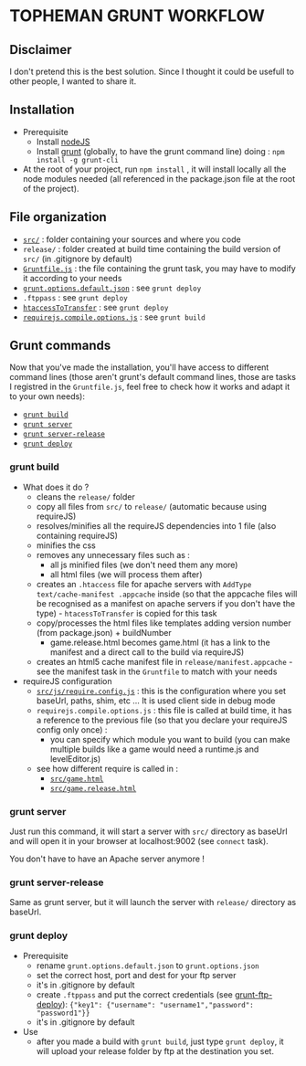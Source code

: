 TOPHEMAN GRUNT WORKFLOW
=======================

## Disclaimer

I don't pretend this is the best solution. Since I thought it could be usefull to other people, I wanted to share it.

## Installation

* Prerequisite
  * Install [nodeJS](http://nodejs.org/)
  * Install [grunt](http://gruntjs.com/getting-started) (globally, to have the grunt command line) doing : `npm install -g grunt-cli`
* At the root of your project, run `npm install` , it will install locally all the node modules needed (all referenced in the package.json file at the root of the project).

## File organization

* [`src/`](https://github.com/topheman/bombs/tree/master/src) : folder containing your sources and where you code
* `release/` : folder created at build time containing the build version of `src/` (in .gitignore by default)
* [`Gruntfile.js`](https://github.com/topheman/bombs/blob/master/Gruntfile.js) : the file containing the grunt task, you may have to modify it according to your needs
* [`grunt.options.default.json`](https://github.com/topheman/bombs/blob/master/grunt.options.default.json) : see `grunt deploy`
* `.ftppass` : see `grunt deploy`
* [`htaccessToTransfer`](https://github.com/topheman/bombs/blob/master/htaccessToTransfer) : see `grunt deploy`
* [`requirejs.compile.options.js`](https://github.com/topheman/bombs/blob/master/requirejs.compile.options.js) : see `grunt build`

## Grunt commands

Now that you've made the installation, you'll have access to different command lines (those aren't grunt's default command lines, those are tasks I registred in the `Gruntfile.js`, feel free to check how it works and adapt it to your own needs):

* [`grunt build`](#grunt-build)
* [`grunt server`](#grunt-server)
* [`grunt server-release`](#grunt-server-release)
* [`grunt deploy`](#grunt-deploy)

### grunt build

* What does it do ?
  * cleans the `release/` folder
  * copy all files from `src/` to `release/` (automatic because using requireJS)
  * resolves/minifies all the requireJS dependencies into 1 file (also containing requireJS)
  * minifies the css
  * removes any unnecessary files such as :
    * all js minified files (we don't need them any more)
    * all html files (we will process them after)
  * creates an `.htaccess` file for apache servers with `AddType text/cache-manifest .appcache` inside (so that the appcache files will be recognised as a manifest on apache servers if you don't have the type) - `htacessToTransfer` is copied for this task
  * copy/processes the html files like templates adding version number (from package.json) + buildNumber
    * game.release.html becomes game.html (it has a link to the manifest and a direct call to the build via requireJS)
  * creates an html5 cache manifest file in `release/manifest.appcache` - see the manifest task in the `Gruntfile` to match with your needs
* requireJS configuration
  * [`src/js/require.config.js`](https://github.com/topheman/bombs/blob/master/src/js/require.config.js) : this is the configuration where you set baseUrl, paths, shim, etc … It is used client side in debug mode
  * `requirejs.compile.options.js` : this file is called at build time, it has a reference to the previous file (so that you declare your requireJS config only once) :
    * you can specify which module you want to build (you can make multiple builds like a game would need a runtime.js and levelEditor.js)
  * see how different require is called in :
    * [`src/game.html`](https://github.com/topheman/bombs/blob/master/src/game.html)
    * [`src/game.release.html`](https://github.com/topheman/bombs/blob/master/src/game.release.html)

### grunt server

Just run this command, it will start a server with `src/` directory as baseUrl and will open it in your browser at localhost:9002 (see `connect` task).

You don't have to have an Apache server anymore !

### grunt server-release

Same as grunt server, but it will launch the server with `release/` directory as baseUrl.

### grunt deploy

* Prerequisite
  * rename `grunt.options.default.json` to `grunt.options.json`
  * set the correct host, port and dest for your ftp server
  * it's in .gitignore by default
  * create `.ftppass` and put the correct credentials (see [grunt-ftp-deploy](https://npmjs.org/package/grunt-ftp-deploy)): `{"key1": {"username": "username1","password": "password1"}}`
  * it's in .gitignore by default
* Use
  * after you made a build with `grunt build`, just type `grunt deploy`, it will upload your release folder by ftp at the destination you set.

